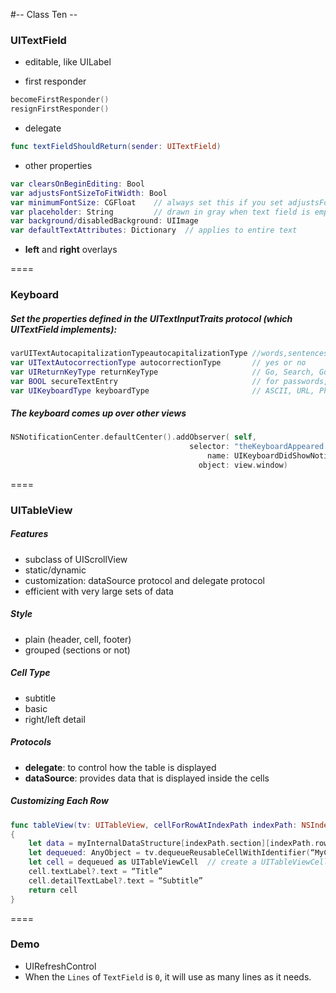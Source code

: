#-- Class Ten --

### UITextField

* editable, like UILabel

* first responder
```swift
becomeFirstResponder()
resignFirstResponder()
```

* delegate
```swift
func textFieldShouldReturn(sender: UITextField)
```

* other properties
```swift
var clearsOnBeginEditing: Bool
var adjustsFontSizeToFitWidth: Bool
var minimumFontSize: CGFloat    // always set this if you set adjustsFontSizeToFitWidth
var placeholder: String         // drawn in gray when text field is empty
var background/disabledBackground: UIImage
var defaultTextAttributes: Dictionary  // applies to entire text
```

* **left** and **right** overlays

====

### Keyboard

##### Set the properties defined in the UITextInputTraits protocol (which UITextField implements):
```swift
varUITextAutocapitalizationTypeautocapitalizationType //words,sentences,etc.
var UITextAutocorrectionType autocorrectionType       // yes or no
var UIReturnKeyType returnKeyType                     // Go, Search, Google, Done, etc.
var BOOL secureTextEntry                              // for passwords, for example
var UIKeyboardType keyboardType                       // ASCII, URL, PhonePad, etc.
```

##### The keyboard comes up over other views
```swift
NSNotificationCenter.defaultCenter().addObserver( self,
										selector: "theKeyboardAppeared:",
											name: UIKeyboardDidShowNotification,
										  object: view.window)
```

====

### UITableView

##### Features
* subclass of UIScrollView
* static/dynamic
* customization: dataSource protocol and delegate protocol
* efficient with very large sets of data

##### Style
* plain (header, cell, footer)
* grouped (sections or not)

##### Cell Type
* subtitle
* basic
* right/left detail

##### Protocols
* **delegate**: to control how the table is displayed
* **dataSource**: provides data that is displayed inside the cells

##### Customizing Each Row

```swift
func tableView(tv: UITableView, cellForRowAtIndexPath indexPath: NSIndexPath) -> UITableViewCell
{
	let data = myInternalDataStructure[indexPath.section][indexPath.row]
	let dequeued: AnyObject = tv.dequeueReusableCellWithIdentifier(“MyCell”, forIndexPath: indexPath)
	let cell = dequeued as UITableViewCell  // create a UITableViewCell and load it up with data
	cell.textLabel?.text = “Title”
    cell.detailTextLabel?.text = “Subtitle”
	return cell
}
```
====

### Demo

* UIRefreshControl
* When the ```Lines``` of ```TextField``` is ```0```, it will use as many lines as it needs.